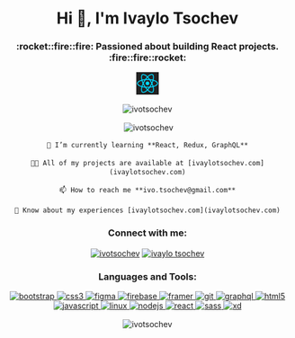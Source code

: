<h1 align="center">Hi 👋, I'm Ivaylo Tsochev</h1>
 <h3 align="center">:rocket::fire::fire: Passioned about building React projects. :fire::fire::rocket:</h3> 
 
 
 <p align="center"> <img
        src="/react-1.svg"
                         width="40" height="40"
        /> </p>

<p align="center"> <img
        src="https://komarev.com/ghpvc/?username=ivotsochev&label=Profile%20views&color=0e75b6&style=flat"
        alt="ivotsochev" /> </p>


<p align="center">&nbsp;<img align="center"
        src="https://github-readme-stats.vercel.app/api?username=ivotsochev&show_icons=true&locale=en"
        alt="ivotsochev" /></p>


<div align='center'>


    🌱 I’m currently learning **React, Redux, GraphQL**

    👨‍💻 All of my projects are available at [ivaylotsochev.com](ivaylotsochev.com)

    📫 How to reach me **ivo.tsochev@gmail.com**

    📄 Know about my experiences [ivaylotsochev.com](ivaylotsochev.com)

</div>

<h3 align="center">Connect with me:</h3>
<p align="center">
    <a href="https://twitter.com/ivotsochev" target="blank"><img align="center"
            src="https://cdn.jsdelivr.net/npm/simple-icons@3.0.1/icons/twitter.svg" alt="ivotsochev" height="30"
            width="40" /></a>
    <a href="https://linkedin.com/in/ivaylotsochev" target="blank"><img align="center"
            src="https://cdn.jsdelivr.net/npm/simple-icons@3.0.1/icons/linkedin.svg" alt="ivaylo tsochev" height="30"
            width="40" /></a>
</p>

<h3 align="center">Languages and Tools:</h3>
<p align="center"> <a href="https://getbootstrap.com" target="_blank"> <img
            src="https://devicons.github.io/devicon/devicon.git/icons/bootstrap/bootstrap-plain.svg" alt="bootstrap"
            width="40" height="40" /> </a> <a href="https://www.w3schools.com/css/" target="_blank"> <img
            src="https://devicons.github.io/devicon/devicon.git/icons/css3/css3-original-wordmark.svg" alt="css3"
            width="40" height="40" /> </a> <a href="https://www.figma.com/" target="_blank"> <img
            src="https://www.vectorlogo.zone/logos/figma/figma-icon.svg" alt="figma" width="40" height="40" /> </a> <a
        href="https://firebase.google.com/" target="_blank"> <img
            src="https://www.vectorlogo.zone/logos/firebase/firebase-icon.svg" alt="firebase" width="40" height="40" />
    </a> <a href="https://www.framer.com/" target="_blank"> <img
            src="https://www.vectorlogo.zone/logos/framer/framer-icon.svg" alt="framer" width="40" height="40" /> </a>
    <a href="https://git-scm.com/" target="_blank"> <img
            src="https://www.vectorlogo.zone/logos/git-scm/git-scm-icon.svg" alt="git" width="40" height="40" /> </a> <a
        href="https://graphql.org" target="_blank"> <img
            src="https://www.vectorlogo.zone/logos/graphql/graphql-icon.svg" alt="graphql" width="40" height="40" />
    </a> <a href="https://www.w3.org/html/" target="_blank"> <img
            src="https://devicons.github.io/devicon/devicon.git/icons/html5/html5-original-wordmark.svg" alt="html5"
            width="40" height="40" /> </a> <a href="https://developer.mozilla.org/en-US/docs/Web/JavaScript"
        target="_blank"> <img
            src="https://devicons.github.io/devicon/devicon.git/icons/javascript/javascript-original.svg"
            alt="javascript" width="40" height="40" /> </a> <a href="https://www.linux.org/" target="_blank"> <img
            src="https://devicons.github.io/devicon/devicon.git/icons/linux/linux-original.svg" alt="linux" width="40"
            height="40" /> </a> <a href="https://nodejs.org" target="_blank"> <img
            src="https://devicons.github.io/devicon/devicon.git/icons/nodejs/nodejs-original-wordmark.svg" alt="nodejs"
            width="40" height="40" /> </a> <a href="https://reactjs.org/" target="_blank"> <img
            src="https://devicons.github.io/devicon/devicon.git/icons/react/react-original-wordmark.svg" alt="react"
            width="40" height="40" /> </a> <a href="https://sass-lang.com" target="_blank"> <img
            src="https://devicons.github.io/devicon/devicon.git/icons/sass/sass-original.svg" alt="sass" width="40"
            height="40" /> </a> <a href="https://www.adobe.com/products/xd.html" target="_blank"> <img
            src="https://cdn.worldvectorlogo.com/logos/adobe-xd.svg" alt="xd" width="40" height="40" /> </a> </p>






<p align="center"><img align="center" src="https://github-readme-streak-stats.herokuapp.com/?user=ivotsochev&" alt="ivotsochev"/></p>

